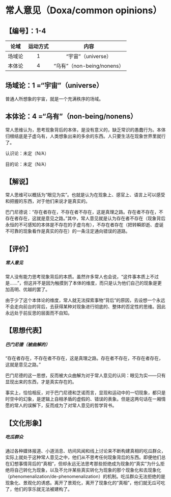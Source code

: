 # 常人意见（Doxa/common opinions）
## 【编号】：1-4

| 论域 | 运动方式           | 内容 |
|:----:|:----------------:|:----:|
| 场域论   |1 | “宇宙”（universe）   |
| 本体论   |4 | “乌有”（non-being/nonens）   |

## 场域论：1 =“宇宙”（universe）

普通人所想象的宇宙，就是一个充满秩序的场域。
## 本体论：4 =“乌有”（non-being/nonens）

常人思维认为，思考现象背后的本体，是没有意义的，缺乏常识的愚蠢行为。本体归根结底是子虚乌有，人类想象出来的多余的东西。人只要生活在现象世界里就行了。

认识论：未定（N/A）

目的论：未定（N/A）

## 【解说】

常人思维可以概括为“眼见为实”。也就是认为在现象上、感官上、语言上可以感受和把握的东西，对于他们来说才是真实的。

巴门尼德说：“存在者存在，不存在者不存在，这是真理之路。存在者不存在，不存在者存在，这就是意见之路。”其中，常人意见就是认为存在者不存在（现象背后永恒的不可感知的本体是不存在的子虚乌有），不存在者存在（把转瞬即逝、虚诞不可靠的现象看作是真实的存在）的一条注定通向错误的道路。
## 【评价】
##### 常人意见
常人没有能力思考现象背后的本质。虽然许多常人也会说，“这件事本质上不过是……”，但这并不是因为触摸到了本体的维度，而只是认为他们自己的现象是更加高明、优越的罢了。

由于少了这个本体论的维度，常人就无法探索事物“背后”的原因，去设想一个永远不会走向前台的背后，去获得某种对现象进行彻底的、整体的否定性的思维。因此永远处于前反思的层面而不自知。

## 【思想代表】
##### 巴门尼德（被曲解的）

“存在者存在，不存在者不存在，这是真理之路。存在者不存在，不存在者存在，这就是意见之路。”

巴门尼德的这一思想，反而被大众曲解为对于常人意见的认同：眼见为实——只有显现出来的东西，才是真实存在的。

事实上，恰恰相反，对于巴门尼德和芝诺而言，显现和运动中的一切现象，都只是时空中的幻象，是逻辑上自相矛盾的虚假的、错误的表象。但是这两句话在一厢情愿的常人的误解下，反而成为了对常人意见的哲学背书。

## 【文化形象】

##### 吃瓜群众

通过各种媒体报道、小道消息、坊间风闻和线上讨论来不断构建真相的吃瓜群众，实际上就处于这种常人意见之中，他们从不思考任何现象背后的东西。即便他们总在幻想事情背后的“真相”，但却永远无法思考那些拒绝成为现象的“真实”为什么拒绝将自己转化为现象，以及不允许某些真实转化为现象的那个现象化和去现象化（phenomenalization/de-phenomenalization）的机制。吃瓜群众无法拒绝的是现象化、景观化的诱惑。离开了景观化，离开了现象化的“真相”，他们就无瓜可吃了，他们的享乐就无法被建构了。
